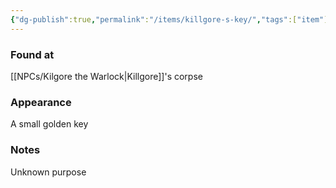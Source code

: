 ```yaml
---
{"dg-publish":true,"permalink":"/items/killgore-s-key/","tags":["item"],"noteIcon":"item","updated":"2024-01-06T10:03:13.752+01:00"}
---
```


### Found at
[[NPCs/Kilgore the Warlock\|Killgore]]'s corpse
### Appearance
A small golden key
### Notes
Unknown purpose 